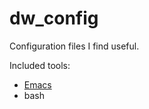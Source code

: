 dw_config
=========

Configuration files I find useful.

Included tools:

* [Emacs][emacs]
* bash

[emacs]: http://www.emacs.org "Emacs"

